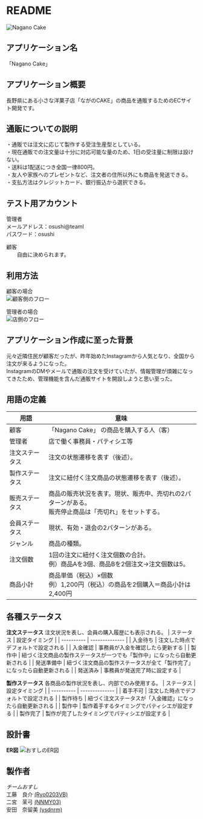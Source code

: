# README
![Nagano Cake](https://github.com/i-osushi/nagano-cake/assets/135219119/695fa230-fc95-4272-82af-192af7979c56)

## アプリケーション名
 「Nagano Cake」

## アプリケーション概要
 長野県にある小さな洋菓子店「ながのCAKE」の商品を通販するためのECサイト開発です。

## 通販についての説明
 ・通販では注文に応じて製作する受注生産型としている。<br>
 ・現在通販での注文量は十分に対応可能な量のため、1日の受注量に制限は設けない。<br>
 ・送料は1配送につき全国一律800円。<br>
 ・友人や家族へのプレゼントなど、注文者の住所以外にも商品を発送できる。<br>
 ・支払方法はクレジットカード、銀行振込から選択できる。

## テスト用アカウント
 管理者<br>
  メールアドレス：osushi@teamI<br>
  パスワード：osushi<br>
  
 顧客<br>
 　　自由に決められます。

## 利用方法
  顧客の場合<br>
  ![顧客側のフロー](https://github.com/i-osushi/nagano-cake/assets/133837502/afecbdb4-7e83-460a-9f7d-e7396c797a90)
  
  管理者の場合<br>
  ![店側のフロー](https://github.com/i-osushi/nagano-cake/assets/133837502/d809995a-ae78-49ac-875c-637a7c526494)
  
## アプリケーション作成に至った背景
  元々近隣住民が顧客だったが、昨年始めたInstagramから人気となり、全国から注文が来るようになった。<br>
  InstagramのDMやメールで通販の注文を受けていたが、情報管理が煩雑になってきたため、管理機能を含んだ通販サイトを開設しようと思い至った。

## 用語の定義

 | 用語           | 意味 |
 | -------------- | ---- |
 | 顧客           | 「Nagano Cake」 の商品を購入する人（客）
 | 管理者         | 店で働く事務員・パティシエ等 
 | 注文ステータス | 注文の状態遷移を表す（後述）。
 | 製作ステータス | 注文に紐付く注文商品の状態遷移を表す（後述）。
 | 販売ステータス | 商品の販売状況を表す。現状、販売中、売切れの2パターンがある。<br>販売停止商品は「売切れ」をセットする。
 | 会員ステータス | 現状、有効・退会の2パターンがある。
 | ジャンル       | 商品の種類。
 | 注文個数       | 1回の注文に紐付く注文個数の合計。<br>例）商品Aを3個、商品Bを2個注文→注文個数は5。
 | 商品小計       | 商品単価（税込）×個数<br>例）1,200円（税込）の商品を2個購入＝商品小計は2,400円

## 各種ステータス

 **注文ステータス**
 注文状況を表し、会員の購入履歴にも表示される。
 | ステータス | 設定タイミング |
 | ---------- | -------------- |
 | 入金待ち   | 注文した時点でデフォルトで設定される | 
 | 入金確認   | 事務員が入金を確認したら更新する |
 | 製作中     | 紐づく注文商品の製作ステータスが一つでも「製作中」になったら自動更新される |
 | 発送準備中 | 紐づく注文商品の製作ステータスが全て「製作完了」になったら自動更新される |
 | 発送済み   | 事務員が発送完了時に設定する |

 **製作ステータス**
 各商品の製作状況を表し、内部でのみ使用する。
 | ステータス | 設定タイミング |
 | ---------- | -------------- |
 | 着手不可   | 注文した時点でデフォルトで設定される | 
 | 製作待ち   | 紐づく注文ステータスが「入金確認」になったら自動更新される |
 | 製作中     | 製作着手するタイミングでパティシエが設定する |
 | 製作完了   | 製作が完了したタイミングでパティシエが設定する |

## 設計書
 **ER図**
  ![おすしのER図](https://github.com/i-osushi/nagano-cake/assets/133837502/506837ad-e9f3-4b7d-9fe6-d153d3c0fb65)

## 製作者
 *チームおすし*<br>
 工藤　良介 [(Ryo0203VB)](https://github.com/Ryo0203VB)<br>
 二宮　茉弓 [(NNMY03)](https://github.com/NNMY03)<br>
 安田　奈留美 [(ysdnrm)](https://github.com/ysdnrm)
 
